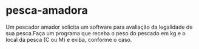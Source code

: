 # pesca-amadora
Um pescador amador solicita um software para avaliação da legalidade de sua pesca.Faça um programa que receba o peso do pescado em kg e o local da pesca (C ou M) e exiba, conforme o caso.
